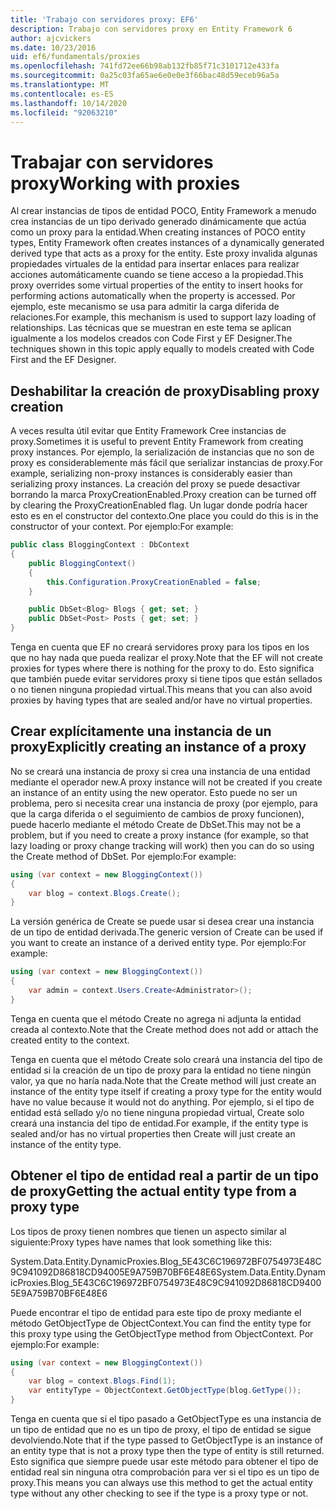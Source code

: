 ```yaml
---
title: 'Trabajo con servidores proxy: EF6'
description: Trabajo con servidores proxy en Entity Framework 6
author: ajcvickers
ms.date: 10/23/2016
uid: ef6/fundamentals/proxies
ms.openlocfilehash: 741fd72ee66b98ab132fb85f71c3101712e433fa
ms.sourcegitcommit: 0a25c03fa65ae6e0e0e3f66bac48d59eceb96a5a
ms.translationtype: MT
ms.contentlocale: es-ES
ms.lasthandoff: 10/14/2020
ms.locfileid: "92063210"
---
```

# <a name="working-with-proxies"></a><span data-ttu-id="d54a2-103">Trabajar con servidores proxy</span><span class="sxs-lookup"><span data-stu-id="d54a2-103">Working with proxies</span></span>
<span data-ttu-id="d54a2-104">Al crear instancias de tipos de entidad POCO, Entity Framework a menudo crea instancias de un tipo derivado generado dinámicamente que actúa como un proxy para la entidad.</span><span class="sxs-lookup"><span data-stu-id="d54a2-104">When creating instances of POCO entity types, Entity Framework often creates instances of a dynamically generated derived type that acts as a proxy for the entity.</span></span> <span data-ttu-id="d54a2-105">Este proxy invalida algunas propiedades virtuales de la entidad para insertar enlaces para realizar acciones automáticamente cuando se tiene acceso a la propiedad.</span><span class="sxs-lookup"><span data-stu-id="d54a2-105">This proxy overrides some virtual properties of the entity to insert hooks for performing actions automatically when the property is accessed.</span></span> <span data-ttu-id="d54a2-106">Por ejemplo, este mecanismo se usa para admitir la carga diferida de relaciones.</span><span class="sxs-lookup"><span data-stu-id="d54a2-106">For example, this mechanism is used to support lazy loading of relationships.</span></span> <span data-ttu-id="d54a2-107">Las técnicas que se muestran en este tema se aplican igualmente a los modelos creados con Code First y EF Designer.</span><span class="sxs-lookup"><span data-stu-id="d54a2-107">The techniques shown in this topic apply equally to models created with Code First and the EF Designer.</span></span>  

## <a name="disabling-proxy-creation"></a><span data-ttu-id="d54a2-108">Deshabilitar la creación de proxy</span><span class="sxs-lookup"><span data-stu-id="d54a2-108">Disabling proxy creation</span></span>  

<span data-ttu-id="d54a2-109">A veces resulta útil evitar que Entity Framework Cree instancias de proxy.</span><span class="sxs-lookup"><span data-stu-id="d54a2-109">Sometimes it is useful to prevent Entity Framework from creating proxy instances.</span></span> <span data-ttu-id="d54a2-110">Por ejemplo, la serialización de instancias que no son de proxy es considerablemente más fácil que serializar instancias de proxy.</span><span class="sxs-lookup"><span data-stu-id="d54a2-110">For example, serializing non-proxy instances is considerably easier than serializing proxy instances.</span></span> <span data-ttu-id="d54a2-111">La creación del proxy se puede desactivar borrando la marca ProxyCreationEnabled.</span><span class="sxs-lookup"><span data-stu-id="d54a2-111">Proxy creation can be turned off by clearing the ProxyCreationEnabled flag.</span></span> <span data-ttu-id="d54a2-112">Un lugar donde podría hacer esto es en el constructor del contexto.</span><span class="sxs-lookup"><span data-stu-id="d54a2-112">One place you could do this is in the constructor of your context.</span></span> <span data-ttu-id="d54a2-113">Por ejemplo:</span><span class="sxs-lookup"><span data-stu-id="d54a2-113">For example:</span></span>  

``` csharp
public class BloggingContext : DbContext
{
    public BloggingContext()
    {
        this.Configuration.ProxyCreationEnabled = false;
    }  

    public DbSet<Blog> Blogs { get; set; }
    public DbSet<Post> Posts { get; set; }
}
```  

<span data-ttu-id="d54a2-114">Tenga en cuenta que EF no creará servidores proxy para los tipos en los que no hay nada que pueda realizar el proxy.</span><span class="sxs-lookup"><span data-stu-id="d54a2-114">Note that the EF will not create proxies for types where there is nothing for the proxy to do.</span></span> <span data-ttu-id="d54a2-115">Esto significa que también puede evitar servidores proxy si tiene tipos que están sellados o no tienen ninguna propiedad virtual.</span><span class="sxs-lookup"><span data-stu-id="d54a2-115">This means that you can also avoid proxies by having types that are sealed and/or have no virtual properties.</span></span>  

## <a name="explicitly-creating-an-instance-of-a-proxy"></a><span data-ttu-id="d54a2-116">Crear explícitamente una instancia de un proxy</span><span class="sxs-lookup"><span data-stu-id="d54a2-116">Explicitly creating an instance of a proxy</span></span>  

<span data-ttu-id="d54a2-117">No se creará una instancia de proxy si crea una instancia de una entidad mediante el operador new.</span><span class="sxs-lookup"><span data-stu-id="d54a2-117">A proxy instance will not be created if you create an instance of an entity using the new operator.</span></span> <span data-ttu-id="d54a2-118">Esto puede no ser un problema, pero si necesita crear una instancia de proxy (por ejemplo, para que la carga diferida o el seguimiento de cambios de proxy funcionen), puede hacerlo mediante el método Create de DbSet.</span><span class="sxs-lookup"><span data-stu-id="d54a2-118">This may not be a problem, but if you need to create a proxy instance (for example, so that lazy loading or proxy change tracking will work) then you can do so using the Create method of DbSet.</span></span> <span data-ttu-id="d54a2-119">Por ejemplo:</span><span class="sxs-lookup"><span data-stu-id="d54a2-119">For example:</span></span>  

``` csharp
using (var context = new BloggingContext())
{
    var blog = context.Blogs.Create();
}
```  

<span data-ttu-id="d54a2-120">La versión genérica de Create se puede usar si desea crear una instancia de un tipo de entidad derivada.</span><span class="sxs-lookup"><span data-stu-id="d54a2-120">The generic version of Create can be used if you want to create an instance of a derived entity type.</span></span> <span data-ttu-id="d54a2-121">Por ejemplo:</span><span class="sxs-lookup"><span data-stu-id="d54a2-121">For example:</span></span>  

``` csharp
using (var context = new BloggingContext())
{
    var admin = context.Users.Create<Administrator>();
}
```  

<span data-ttu-id="d54a2-122">Tenga en cuenta que el método Create no agrega ni adjunta la entidad creada al contexto.</span><span class="sxs-lookup"><span data-stu-id="d54a2-122">Note that the Create method does not add or attach the created entity to the context.</span></span>  

<span data-ttu-id="d54a2-123">Tenga en cuenta que el método Create solo creará una instancia del tipo de entidad si la creación de un tipo de proxy para la entidad no tiene ningún valor, ya que no haría nada.</span><span class="sxs-lookup"><span data-stu-id="d54a2-123">Note that the Create method will just create an instance of the entity type itself if creating a proxy type for the entity would have no value because it would not do anything.</span></span> <span data-ttu-id="d54a2-124">Por ejemplo, si el tipo de entidad está sellado y/o no tiene ninguna propiedad virtual, Create solo creará una instancia del tipo de entidad.</span><span class="sxs-lookup"><span data-stu-id="d54a2-124">For example, if the entity type is sealed and/or has no virtual properties then Create will just create an instance of the entity type.</span></span>  

## <a name="getting-the-actual-entity-type-from-a-proxy-type"></a><span data-ttu-id="d54a2-125">Obtener el tipo de entidad real a partir de un tipo de proxy</span><span class="sxs-lookup"><span data-stu-id="d54a2-125">Getting the actual entity type from a proxy type</span></span>  

<span data-ttu-id="d54a2-126">Los tipos de proxy tienen nombres que tienen un aspecto similar al siguiente:</span><span class="sxs-lookup"><span data-stu-id="d54a2-126">Proxy types have names that look something like this:</span></span>  

<span data-ttu-id="d54a2-127">System.Data.Entity.DynamicProxies.Blog_5E43C6C196972BF0754973E48C9C941092D86818CD94005E9A759B70BF6E48E6</span><span class="sxs-lookup"><span data-stu-id="d54a2-127">System.Data.Entity.DynamicProxies.Blog_5E43C6C196972BF0754973E48C9C941092D86818CD94005E9A759B70BF6E48E6</span></span>  

<span data-ttu-id="d54a2-128">Puede encontrar el tipo de entidad para este tipo de proxy mediante el método GetObjectType de ObjectContext.</span><span class="sxs-lookup"><span data-stu-id="d54a2-128">You can find the entity type for this proxy type using the GetObjectType method from ObjectContext.</span></span> <span data-ttu-id="d54a2-129">Por ejemplo:</span><span class="sxs-lookup"><span data-stu-id="d54a2-129">For example:</span></span>  

``` csharp
using (var context = new BloggingContext())
{
    var blog = context.Blogs.Find(1);
    var entityType = ObjectContext.GetObjectType(blog.GetType());
}
```  

<span data-ttu-id="d54a2-130">Tenga en cuenta que si el tipo pasado a GetObjectType es una instancia de un tipo de entidad que no es un tipo de proxy, el tipo de entidad se sigue devolviendo.</span><span class="sxs-lookup"><span data-stu-id="d54a2-130">Note that if the type passed to GetObjectType is an instance of an entity type that is not a proxy type then the type of entity is still returned.</span></span> <span data-ttu-id="d54a2-131">Esto significa que siempre puede usar este método para obtener el tipo de entidad real sin ninguna otra comprobación para ver si el tipo es un tipo de proxy.</span><span class="sxs-lookup"><span data-stu-id="d54a2-131">This means you can always use this method to get the actual entity type without any other checking to see if the type is a proxy type or not.</span></span>  
